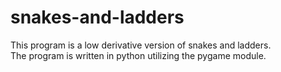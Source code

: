 # snakes-and-ladders
This program is a low derivative version of snakes and ladders.\
The program is written in python utilizing the pygame module.
